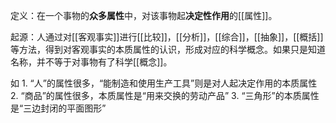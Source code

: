定义：在一个事物的**众多属性**中，对该事物起**决定性作用**的[[属性]]。

起源：人通过对[[客观事实]]进行[[比较]]，[[分析]]，[[综合]]，[[抽象]]，[[概括]]等方法，得到对客观事实的本质属性的认识，形成对应的科学概念。如果只是知道名称，并不等于对事物有了科学[[概念]]。

如
	1. “人”的属性很多，“能制造和使用生产工具”则是对人起决定作用的本质属性
	2. “商品”的属性很多，本质属性是“用来交换的劳动产品”
	3. “三角形”的本质属性是“三边封闭的平面图形”